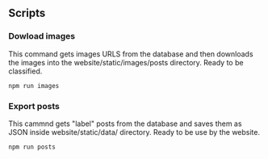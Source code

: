 ## Scripts


### Dowload images

This command gets images URLS from the database and then downloads the images into the website/static/images/posts directory.
Ready to be classified.

```
npm run images
```

### Export posts

This cammnd gets "label" posts from the database and saves them as JSON inside website/static/data/ directory.
Ready to be use by the website.

```
npm run posts
```
